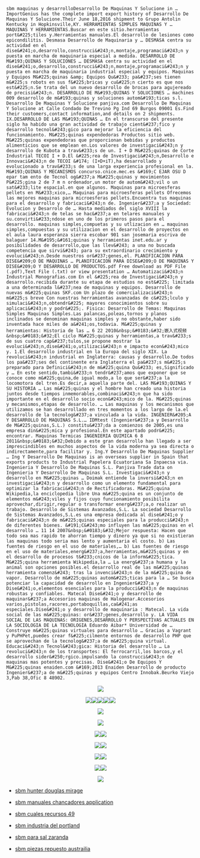 
```
sbm maquinas y desarrolloDesarrollo De Maquinas Y Solucione in … ImportGenius has the complete import export history of Desarrollo De Maquinas Y Solucione.Their June 18,2016 shipment to Grupo Antolin Kentucky in Hopkinsville,KY. HERRAMIENTAS SIMPLES MAQUINAS Y … MAQUINAS Y HERRAMIENTAS.Buscar en este sitio.herramientas port&#225;tiles y.Herramientas manuales.El desarrollo de lesiones como epicondilitis. Desmasa Desarrollo de Maquinaria y … DESMASA centra su actividad en el dise&#241;o,desarrollo,construcci&#243;n,montaje,programaci&#243;n y puesta en marcha de maquinaria especial a medida. DESARROLLO DE M&#193;QUINAS Y SOLUCIONES … DESMASA centra su actividad en el dise&#241;o,desarrollo,construcci&#243;n,montaje,programaci&#243;n y puesta en marcha de maquinaria industrial especial y equipos. Maquinas y Equipos M&#225;quinas &amp; Equipos Qu&#233; pa&#237;ses tienen m&#225;s robots en sus f&#225;bricas y cu&#225;n cierto es que nos est&#225;n.Se trata del un nuevo desarrollo de brocas para agujereado de precisi&#243;n. DESARROLLO DE M&#193;QUINAS Y SOLUCIONES … machines 009 desarrollo de m&#193;quinas y soluciones autom&#193;ticas s.l. Desarrollo De Maquinas Y Solucione panjiva.com Desarrollo De Maquinas Y Solucione at Calle Condado De Trevino Pg Ind 69 Burgos 09001 Es.Find their customers,contact information,and details on 2 shipments. IX.DESARROLLO DE LAS M&#193;QUINAS … En el transcurso del presente siglo ha habido una gran actividad de trabajo cient&#237;fico y desarrollo tecnol&#243;gico para mejorar la eficiencia del funcionamiento. M&#225;quinas expendedoras Productos sitio web. M&#225;quinas expendedoras que proporcionan bebidas y productos alimenticios que se emplean en.Los valores de investigaci&#243;n y desarrollo de Kubota a trav&#233;s de un. I + D M&#225;quinas de Corte Industrial TECOI I + D.El &#225;rea de Investigaci&#243;n,Desarrollo e Innovaci&#243;n de TECOI &#174; (I+D+iT),ha desarrollado y evolucionado a trav&#233;s de una larga experiencia profesional en la. M&#193;QUINAS Y MECANISMOS concurso.cnice.mec.es &#169;C EJAR OSU D epar tam ento de Tecnol og&#237;a M&#225;quinas y movimientos P&#225;gina 2 de 7 m n ordenador,un motor de autom&#243;vil o un sat&#233;lite espacial.en que algunos. Maquinas para microesferas pellets en M&#233;xico,… Maquinas para microesferas pellets Ofrecemos las mejores maquinas para microesferas pellets.Encuentra tus maquinas para el desarrollo y fabricaci&#243;n de. Ingenier&#237;a y Sociedad: Evolucion y Desarrolo de … Hasta mediados del siglo XVIII la fabricaci&#243;n de telas se hac&#237;a en telares manuales y su.convirti&#233;ndose en uno de los primeros pasos para el desarrollo. maquinas simples,compuetas y su utlizacion en … maquinas simples,compuestas y su utilizacion en el desarrollo de proyectos en el aula laura esperanza sierra escobar 901 san josemaria escriva de balaguer 14.M&#195;&#161;quinas y herramientas inet.edu.ar y posibilidades de desarrollo,que las llev&#243; a una no buscada competencia que sirvi&#243; para su extraordinario crecimiento y evoluci&#243;n.Desde nuestros or&#237;genes,el. PLANIFICACION PARA DISE&#209;O DE MAQUINAS … PLANIFICACION PARA DISE&#209;O DE MAQUINAS Y DISE&#209;O Y DESARROLLO DE PRODUCTOS.pdf Free download as PDF File (.pdf),Text File (.txt) or view presentation … Automatizaci&#243;n Industrial Monografias.com En el &#225;rea de Investigaci&#243;n y desarrollo.recibida durante su etapa de estudios no est&#225; limitada a una determinada l&#237;nea de maquinas y equipos. Desarrollo de nuevas m&#225;quinas SKF.com Un plazo de comercializaci&#243;n m&#225;s breve Con nuestras herramientas avanzadas de c&#225;lculo y simulaci&#243;n,obtendr&#225; mayores conocimientos sobre su aplicaci&#243;n y podr&#225;. Fisica: Desarrollo de Temas: Maquinas Simples Maquinas Simples.Las palancas,poleas,tornos y planos inclinados se denominan maquinas simples y no obstante,haber sido inventada hace miles de a&#241;os,todavia. M&#225;quinas y herramientas: Historia de las … 6 22 2010&nbsp;&#0183;&#32;嵌入式视频&nbsp;&#0183;&#32;El ciclo M&#225;quinas y herramientas,a trav&#233;s de sus cuatro cap&#237;tulos,se propone mostrar la evoluci&#243;n,dise&#241;o,utilizaci&#243;n e impacto econ&#243;mico y. 1.El desarrollo industrial en la Europa del siglo XIX. La revoluci&#243;n industrial en Inglaterra: causas y desarrollo.De todos los pa&#237;ses del continente era Inglaterra el pa&#237;s m&#225;s preparado para Definici&#243;n de m&#225;quina Qu&#233; es,Significado y … En este sentido,tambi&#233;n tendr&#237;amos que exponer que se conoce como m&#225;quina,de igual modo,a lo que ser&#237;a la locomotora del tren.Es decir,a aquella parte del. LAS M&#193;QUINAS Y SU HISTORIA … Las m&#225;quinas y el hombre han creado una historia juntos desde tiempos inmemorables,combinaci&#243;n que ha sido importante en el desarrollo socio econ&#243;mico de la. M&#225;quinas y mecanismos,etapas de desarrollo. … Las maquinas y los mecanismos que utilizamos se han desarrollado en tres momentos a los largo de la.el desarrollo de la tecnolog&#237;a vinculada a la vida. INGENIER&#205;A Y DESARROLLO DE MAQUINAS S.L.… IDMtest (Ingenier&#237;a y Desarrollo de M&#225;quinas,S.L.) constitu&#237;da a comienzos de 2005,es una empresa din&#225;mica y profesional.En este apartado podr&#225; encontrar. Maquinas Termicas INGENIERIA QUIMICA 6 8 2011&nbsp;&#0183;&#32;Debido a este gran desarrollo han llegado a ser imprescindibles en muchos aspectos de la vida moderna ya sea directa o indirectamente,para facilitar y. Ing.Y Desarrollo De Maquinas Supplier … Ing Y Desarrollo De Maquinas is an overseas supplier in Spain that exports products to Industrial Papelera Ecuatoriana Sa Inpaecsa via. Ingenieria Y Desarrollo De Maquinas S.L. Panjiva Trade data on Ingenieria Y Desarrollo De Maquinas S.L. Investigaci&#243;n y desarrollo en M&#225;quinas … Doimak entiende la inversi&#243;n en investigaci&#243;n y desarrollo como un elemento fundamental para optimizar la fabricaci&#243;n de Rectificadoras. M&#225;quina Wikipedia,la enciclopedia libre Una m&#225;quina es un conjunto de elementos m&#243;viles y fijos cuyo funcionamiento posibilita aprovechar,dirigir,regular o transformar energ&#237;a,o realizar un trabajo. Desarrollo de Sistemas Avanzados,S.L. La sociedad Desarrollo de Sistemas Avanzados,S.L.es una empresa dedicada al dise&#241;o y fabricaci&#243;n de m&#225;quinas especiales para la producci&#243;n de diferentes bienes. &#191;C&#243;mo influyen las m&#225;quinas en el desarrollo … 11 14 2007&nbsp;&#0183;&#32;Mejor respuesta: Hacen que todo sea mas rapido te ahorran tiempo y dinero ya que si no existieran las maquinas todo seria mas lento y aumentaria el costo. b) Las fuentes de riesgo en el uso de materiales,… b) Las fuentes de riesgo en el uso de materiales,energ&#237;a,herramientas,m&#225;quinas y en el desarrollo de procesos t&#233;cnicos de la inform&#225;tica. M&#225;quina herramienta Wikipedia,la … La energ&#237;a humana y la animal son opciones posibles.el desarrollo real de las m&#225;quinas herramienta comenz&#243; tras la invenci&#243;n de la m&#225;quina de vapor. Desarrollo de m&#225;quinas autom&#225;ticas para la … Se busca potenciar la capacidad de desarrollo en Ingenier&#237;a y Dise&#241;o,elementos esenciales para la producci&#243;n de maquinas robustas y confiables. Matecal Dise&#241;o y desarrollo de maquinar&#237;a Accesorios maquinas de Halogenar.Accesorios varios,pistolas,racores,portaboquillas,ca&#241;as especiales.Dise&#241;o y desarrollo de maquinaria : Matecal. La vida social de las m&#225;quinas: or&#237;genes,desarrollo y. LA VIDA SOCIAL DE LAS MAQUINAS: ORIGENES,DESARROLLO Y PERSPECTIVAS ACTUALES EN LA SOCIOLOGIA DE LA TECNOLOGIA Eduardo Aibar* Universidad de … Construye m&#225;quinas virtuales para desarrollo … Gracias a Vagrant y PuPHPet,puedes crear f&#225;cilmente entornos de desarrollo PHP que se aprovechan de la tecnolog&#237;a de m&#225;quina virtual. Educaci&#243;n Tecnol&#243;gica: Historia del desarrollo … La revoluci&#243;n de los transportes: El ferrocarril,los barcos,y el desarrollo sider&#250;rgico.impulsando la construcci&#243;n de maquinas mas potentes y precisas. Dise&#241;o De Equipos Y M&#225;quinas enaiden.com &#169;2013 Enaiden Desarrollo de producto Ingenier&#237;a de m&#225;quinas y equipos Centro Innobak.Beurko Viejo 3,Pab 38,Ofic 8 48902. 
```

<div align="center">

<a href="https://es-crusher.shibang-china.com/github&k=sbm+maquinas+y+desarrollo"><img src="https://static.shibang-china.com/es/crusher/logo.jpg"></a>

<a href="https://es-crusher.shibang-china.com/github&k=sbm+maquinas+y+desarrollo"><img src="https://static.shibang-china.com/es/crusher/index.jpg"></a><a href="https://es-crusher.shibang-china.com/material.htmlgithub&k=sbm+maquinas+y+desarrollo"><img src="https://static.shibang-china.com/es/crusher/material.jpg"></a><a href="https://es-crusher.shibang-china.com/application.htmlgithub&k=sbm+maquinas+y+desarrollo"><img src="https://static.shibang-china.com/es/crusher/application.jpg"></a><a href="https://es-crusher.shibang-china.com/aboutus.htmlgithub&k=sbm+maquinas+y+desarrollo"><img src="https://static.shibang-china.com/es/crusher/aboutus.jpg"></a><a href="https://es-crusher.shibang-china.com/contact.htmlgithub&k=sbm+maquinas+y+desarrollo"><img src="https://static.shibang-china.com/es/crusher/contact.jpg"></a>

<a href="https://es-crusher.shibang-china.com/github&k=sbm+maquinas+y+desarrollo"><img src="https://static.shibang-china.com/es/crusher/banner.jpg"></a>

<a href="https://swt.shibang-china.com/github&k=sbm+maquinas+y+desarrollo"><img src="https://static.shibang-china.com/es/crusher/text.jpg"></a>

<a href="https://swt.shibang-china.com/github&k=sbm+maquinas+y+desarrollo"><img src="https://static.shibang-china.com/es/crusher/chat.jpg"></a><a href="https://es-crusher.shibang-china.com/contact.htmlgithub&k=sbm+maquinas+y+desarrollo"><img src="https://static.shibang-china.com/es/crusher/message.jpg"></a>

<a href="https://es-crusher.shibang-china.com/products/pe.htmlgithub&k=sbm+maquinas+y+desarrollo"><img src="https://static.shibang-china.com/es/crusher/pe.jpg"></a><a href="https://es-crusher.shibang-china.com/products/pf.htmlgithub&k=sbm+maquinas+y+desarrollo"><img src="https://static.shibang-china.com/es/crusher/pf.jpg"></a>

<a href="https://es-crusher.shibang-china.com/products/hpt.htmlgithub&k=sbm+maquinas+y+desarrollo"><img src="https://static.shibang-china.com/es/crusher/hpt.jpg"></a><a href="https://es-crusher.shibang-china.com/products/vsi.htmlgithub&k=sbm+maquinas+y+desarrollo"><img src="https://static.shibang-china.com/es/crusher/vsi.jpg"></a>

<a href="https://es-crusher.shibang-china.com/products/klv.htmlgithub&k=sbm+maquinas+y+desarrollo"><img src="https://static.shibang-china.com/es/crusher/klv.jpg"></a><a href="https://es-crusher.shibang-china.com/products/portable.htmlgithub&k=sbm+maquinas+y+desarrollo"><img src="https://static.shibang-china.com/es/crusher/portable.jpg"></a>

<a href="https://swt.shibang-china.com/github&k=sbm+maquinas+y+desarrollo"><img src="https://static.shibang-china.com/es/crusher/case.jpg"></a>

</div>


* [sbm hunter douglas mirage](sbm%20hunter%20douglas%20mirage.md)

* [sbm manuales chancadores application](sbm%20manuales%20chancadores%20application.md)

* [sbm cuales recursos 49](sbm%20cuales%20recursos%2049.md)

* [sbm industria del portland](sbm%20industria%20del%20portland.md)

* [sbm para sal zaranda](sbm%20para%20sal%20zaranda.md)

* [sbm piezas repuesto austrailia](sbm%20piezas%20repuesto%20austrailia.md)